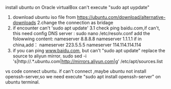 install ubuntu on Oracle virtualBox
can't execute "sudo apt uypdate"
1. download ubuntu iso file from https://ubuntu.com/download/alternative-downloads
2.change the connection as bridage 
3. if encounter can't 'sudo apt update'
  3.1 check ping baidu.com,if can't, this need config DNS server :
      sudo nano /etc/resolv.conf
      add the folowwing content:
      nameserver 8.8.8.8
      nameserver 1.1.1.1
      if in china,add：
      nameserver 223.5.5.5
      nameserver 114.114.114.114
4. if you can ping www.baidu.com, but can't "sudo apt update"
  replace the source to aliyun mirror.
  sudo sed -i 's|http://.*.ubuntu.com|http://mirrors.aliyun.com|g' /etc/apt/sources.list

vs code connect ubuntu.
if can't connect ,maybe ubuntu not install openssh-server,so we need execute "sudo apt install openssh-server" on ubuntu terminal.
  



